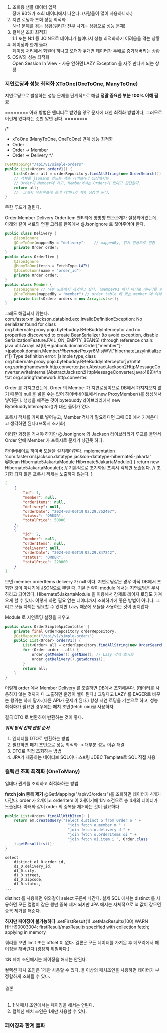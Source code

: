1. 조회용 샘플 데이터 입력</br>
    장애 90%가 조회 데이터에서 나온다. (사람들이 많이 사용하니까.)
2. 지연 로딩과 조회 성능 최적화</br>
    N+1 문제를 겪는 상황(쿼리가 전부 나가는 상황으로 성능 문제)
3. 컬렉션 조회 최적화</br>
    1:1 또는 N:1 등 JOIN으로 데이터가 늘어나서 성능 최적화하기 어려움을 겪는 상황
4. 페이징과 한계 돌파</br>
    페이징 처리에서 회원이 하나고 오더가 두개면 데이터가 두배로 증가해버리는 상황
5. OSIV와 성능 최적화</br>
    Open Session In View - 사용 안하면 LAZY Exception 을 자주 만나게 되는 상황

### 지연로딩과 성능 최적화 XToOne(OneToOne, ManyToOne)

지연로딩으로 발생하는 성능 문제를 단계적으로 해결
****정말 중요한 부분 100% 이해 필요****

======== 아래 방법은 엔티티로 받았을 경우 문제에 대한 최적화 방법이다, 그러므로 이런게 있다라는 것만 알면 된다. ========

/*
* xToOne (ManyToOne, OneToOne) 관계 성능 최적화
* Order
* Order -> Member
* Order -> Delivery
  */
```java
@GetMapping("/api/v1/simple-orders")
public List<Order> orderV1() {
    List<Order> all = orderRepository.findAllString(new OrderSearch());
    // 객체를 json으로 만드는 잭슨 라이브러리 입장에서는
    // Order가 Member에 가고, Member에서는 Orders가 있다고 판단한다.
    return all;
    //  그래서 무한루프에 걸려 데이터가 계속 생성이 된다.
}
```
무한 루프가 걸린다.

Order Member Delivery OrderItem 엔티티에 양방향 연관관계가 설정되어있는데,
아래와 같이 서로의 연결 고리를 한쪽에서 @JsonIgnore 로 끊어주어야 한다.
```java
public class Delivery {
    @JsonIgnore
    @OneToOne(mappedBy = "delivery")    // mappedBy, 읽기 전용으로 전환
    private Order order;
}
public class OrderItem {
    @JsonIgnore
    @ManyToOne(fetch = FetchType.LAZY)
    @JoinColumn(name = "order_id")
    private Order order;
}
public class Member {
    @JsonIgnore // 외부 노출에서 제외하고 싶다. (memberV1 에서 바디로 데이터를 받아보면 빠져있다.)
    @OneToMany(mappedBy = "member") // order table 에 있는 member 에 의해 매핑됬을 뿐이야 읽기 전용이 될 뿐이야
    private List<Order> orders = new ArrayList<>();
}
```
그래도 해결되지 않는다.
com.fasterxml.jackson.databind.exc.InvalidDefinitionException: No serializer found for class org.hibernate.proxy.pojo.bytebuddy.ByteBuddyInterceptor and no properties discovered to create BeanSerializer (to avoid exception, disable SerializationFeature.FAIL_ON_EMPTY_BEANS) (through reference chain: java.util.ArrayList[0]->jpabook.domain.Order["member"]->jpabook.domain.Member$HibernateProxy$r6MisjWV["hibernateLazyInitializer"])
Type definition error: [simple type, class org.hibernate.proxy.pojo.bytebuddy.ByteBuddyInterceptor]\r\n\tat org.springframework.http.converter.json.AbstractJackson2HttpMessageConverter.writeInternal(AbstractJackson2HttpMessageConverter.java:489)\r\n\tat org.springframework.http.converter.

Order 를 가지고왔는데, Order 의 Member 가 지연로딩이므로 DB에서 가지져오지 않기 때문에 null 을 넣을 수는 없어
하이버네이트에서 new ProxyMember()를 생성해서 넣어둔다.
생성을 해주는 것이 bytebuddy 라이브러리에서 new ByteBuddyInterceptor()가 대신 들어가 있다.

프록시 객체를 가짜로 넣어놓고, Member 객체가 필요하다면 그때 DB 에서 가져온다고 생각하면 된다.(프록시 초기화)

이러한 과정을 거쳐야 하지만
@JsonIgnore 와 Jackson 라이브러리가 루프를 돌면서 Order 안에 Member 가 프록시로 문제가 생긴듯 하다.

하이버네이트 하이버 모듈을 설치해야한다.
implementation 'com.fasterxml.jackson.datatype:jackson-datatype-hibernate5-jakarta'
@Bean
Hibernate5JakartaModule Hibernate5JakartaModule() {
    return new Hibernate5JakartaModule();
// 기본적으로 초기화된 프록시 객체만 노출된다.
// 초기화 되지 않은 프록시 객체는 노출하지 않는다.
}

```json
[
    {
        "id": 1,
        "member": null,
        "orderItems": null,
        "delivery": null,
        "orderDate": "2024-03-06T19:02:29.752497",
        "status": "ORDER",
        "totalPrice": 50000
    },
    {
        "id": 2,
        "member": null,
        "orderItems": null,
        "delivery": null,
        "orderDate": "2024-03-06T19:02:29.847242",
        "status": "ORDER",
        "totalPrice": 220000
    }
]
```
보면 member orderItems delivery 가 null 이다.
지연로딩같은 경우 아직 DB에서 조회한 것이 아니기에 JSON으로 뿌릴 때,
기본 전략이 module 에서는 지연로딩은 무시하라고 되어있다.
Hibernate5JakartaModule 을 이용해서 강제로 레이지 로딩도 가져오게 할 수 있다.
    이렇게 하면 필요 없는 데이터까지 조회하기에 좋은 방법이 아니다.
그리고 모듈 자체는 필요할 수 있지만 Lazy 때문에 모듈을 사용하는 것이 좋지않다

Module 로 지연로딩 설정을 지우고
```java
public class OrderSimpleApiContoller {
    private final OrderRepository orderRepository;
    @GetMapping("/api/v1/simple-orders")
    public List<Order> orderV1() {
        List<Order> all = orderRepository.findAllString(new OrderSearch());
        for (Order order : all) {
            order.getMember().getName(); // Lazy 강제 초기화
            order.getDelivery().getAddress();
        }
        return all;
    }
}
```
이렇게 order 에서 Member Delivery 를 호출하면 DB에서 조회해온다.
(데이터를 사용하지 않는 것까지 다 노출하면 운영이 헬이 된다.)
그렇다고 LAZY 를 EAGER로 바꾸는 행위는 하지 말자.(다른 API가 문제가 된다.)
항상 지연 로딩을 기본으로 하고, 성능 최적화가 필요한 경우에는 페치 조인(fetch join)을 사용하자.

결국 DTO 로 변환하여 반환하는 것이 좋다.

***쿼리 방식 선택 권장 순서***
1. 엔티티를 DTO로 변환하는 방법
2. 필요하면 페치 조인으로 성능 최적화 -> 대부분 성능 이슈 해결
3. DTO로 직접 조회하는 방법
4. JPA가 제공하는 네이티브 SQL이나 스프링 JDBC Template로 SQL 직접 사용





### 컬렉션 조회 최적화 (OneToMany)
일대다 관계를 조회하고 최적화하는 방법

**fetch join 중복 제거**
@GetMapping("/api/v3/orders")를 조회하면 데이터가 4개가 나간다.
order 가 2개이고 orderItem 이 2개이기에 1:N 조건으로 총 4개의 데이터가 노출된다.
아래와 같이 order 의 중복을 제거하는 것이 필요하다

```java
public List<Order> findAllWithItem() {
    return em.createQuery("select distinct o from Order o " +
                            "join fetch o.member m " +
                            "join fetch o.delivery d " +
                            "join fetch o.orderItems oi " +
                            "join fetch oi.item i ", Order.class
    ).getResultList();
}
```
    select
        distinct o1_0.order_id,
        d1_0.delivery_id,
        d1_0.city,
        d1_0.street,
        d1_0.zipcode,
        d1_0.status,
    ...

distinct 를 사용하면 위와같이 select 구문이 나간다.
실제 SQL 에서는 distinct 를 사용하면 모든 컬럼이 같은 행만 중복 제거 되지만 
JPA 에서는 자체적으로 id 값이 같으면 중복 제거를 해준다.

********하지만 페이징이 불가능하다********
.setFirstResult(1)
.setMaxResults(100)
WARN HHH90003004: firstResult/maxResults specified with collection fetch; applying in memory

쿼리를 보면 limit 또는 offset 이 없다.
결론은 모든 데이터를 가져온 후 메모리에서 페이징을 해버린다.(굉장히 위험하다.)

1:N 페치 조인에서는 페이징을 해서는 안된다.

컬렉션 페치 조인은 1개만 사용할 수 있다.
둘 이상의 페치조인을 사용하면 데이터가 부정합하게 조회될 수 있다.

###### 결론

1. 1:N 페치 조인에서는 페이징을 해서는 안된다.
2. 컬렉션 페치 조인은 1개만 사용할 수 있다.



### 페이징과 한계 돌파

























